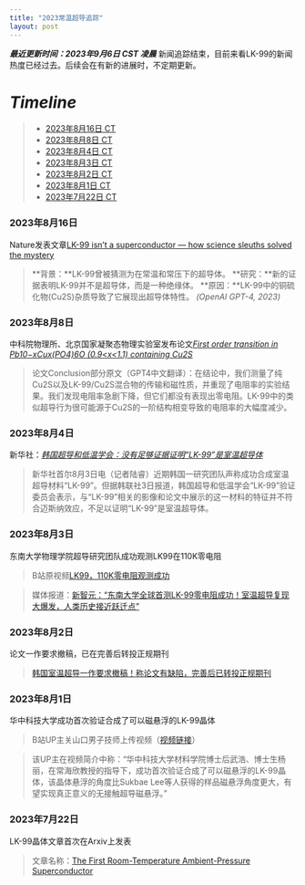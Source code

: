 ```yaml
---
title: "2023常温超导追踪"
layout: post
---
```


***最近更新时间：2023年9月6日 CST 凌晨***
新闻追踪结束，目前来看LK-99的新闻热度已经过去。后续会在有新的进展时，不定期更新。

# ***Timeline***
> - [2023年8月16日 CT](#2023年8月16日)
> - [2023年8月8日 CT](#2023年8月8日)
> - [2023年8月4日 CT](#2023年8月4日)
> - [2023年8月3日 CT](#2023年8月3日)
> - [2023年8月2日 CT](#2023年8月2日)
> - [2023年8月1日 CT](#2023年8月1日)
> - [2023年7月22日 CT](#2023年7月22日)

### 2023年8月16日
Nature发表文章[LK-99 isn’t a superconductor — how science sleuths solved the mystery](https://www.nature.com/articles/d41586-023-02585-7)
> **背景：**LK-99曾被猜测为在常温和常压下的超导体。
> **研究：**新的证据表明LK-99并不是超导体，而是一种绝缘体。
> **原因：**LK-99中的铜硫化物(Cu2S)杂质导致了它展现出超导体特性。
> *(OpenAI GPT-4, 2023)*



### 2023年8月8日
中科院物理所、北京国家凝聚态物理实验室发布论文[*First order transition in Pb10−xCux(PO4)6O (0.9<x<1.1) containing Cu2S*](https://arxiv.org/abs/2308.04353)
> 论文Conclusion部分原文（GPT4中文翻译）：在结论中，我们测量了纯Cu2S以及LK-99/Cu2S混合物的传输和磁性质，并重现了电阻率的实验结果。我们发现电阻率急剧下降，但它们都没有表现出零电阻。LK-99中的类似超导行为很可能源于Cu2S的一阶结构相变导致的电阻率的大幅度减少。  

### 2023年8月4日
新华社：[*韩国超导和低温学会：没有足够证据证明“LK-99”是室温超导体*](http://www.news.cn/tech/2023-08/04/c_1129785472.htm)
> 新华社首尔8月3日电（记者陆睿）近期韩国一研究团队声称成功合成室温超导材料“LK-99”。但据韩联社3日报道，韩国超导和低温学会“LK-99”验证委员会表示，与“LK-99”相关的影像和论文中展示的这一材料的特征并不符合迈斯纳效应，不足以证明“LK-99”是室温超导体。

### 2023年8月3日
东南大学物理学院超导研究团队成功观测LK99在110K零电阻
> B站原视频[LK99，110K零电阻观测成功](https://www.bilibili.com/video/BV1pM4y1p7u5?vd_source=1e0eccfbf780b89ae951219eaf0bdbe6)  

> 媒体报道：[新智元：“东南大学全球首测LK-99零电阻成功！室温超导复现大爆发，人类历史接近跃迁点”](https://zhuanlan.zhihu.com/p/647729079)

### 2023年8月2日
论文一作要求撤稿，已在完善后转投正规期刊
> [韩国室温超导一作要求撤稿！称论文有缺陷，完善后已转投正规期刊](https://www.qbitai.com/2023/08/73120.html)

### 2023年8月1日
华中科技大学成功首次验证合成了可以磁悬浮的LK-99晶体
> B站UP主关山口男子技师上传视频（[视频链接](https://www.bilibili.com/video/BV14p4y1V7kS?vd_source=1e0eccfbf780b89ae951219eaf0bdbe6)）  

> 该UP主在视频简介中称：“华中科技大学材料学院博士后武浩、博士生杨丽，在常海欣教授的指导下，成功首次验证合成了可以磁悬浮的LK-99晶体，该晶体悬浮的角度比Sukbae Lee等人获得的样品磁悬浮角度更大，有望实现真正意义的无接触超导磁悬浮。”

### 2023年7月22日
LK-99晶体文章首次在Arxiv上发表
> 文章名称：[The First Room-Temperature Ambient-Pressure Superconductor](https://arxiv.org/abs/2307.12008)